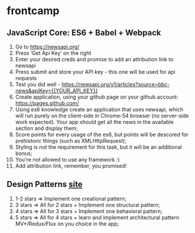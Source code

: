 # frontcamp

## JavaScript Core: ES6 + Babel + Webpack
1) Go to https://newsapi.org/
2) Press ‘Get Api Key’ on the right
3) Enter your desired creds and promise to add an attribution link to newsapi
4) Press submit and store your API key - this one will be used for api requests
5) Test you did well - https://newsapi.org/v1/articles?source=bbc-news&apiKey={{YOUR_API_KEY}}
6) Create application, using your github page on your github account: https://pages.github.com/
7) Using es6 knowledge create an application that uses newsapi, which will run purely on the client-side in Chrome-54 browser (no server-side work expected). Your app should get all the news in the available section and display them;
8) Score points for every usage of the es6, but points will be descored for prehistoric things (such as XMLHttpRequest);
9) Styling is not the requirement for this task, but it will be an additional bonus;
10) You're not allowed to use any framework :)
11) Add attribution link, remember, you promised!

## Design Patterns [site](https://02-design-patterns.netlify.com/)
1) 1-2 stars => Implement one creational pattern;
2) 3 stars => All for 2 stars + Implement one structural pattern;
3) 4 stars => All for 3 stars + Implement one behavioral pattern;
4) 5 stars => All for 4 stars + learn and implement architectural pattern MV*/Redux/Flux on you choice in the app;